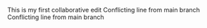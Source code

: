 This is my first collaborative edit
Conflicting line from main branch
Conflicting line from main branch
